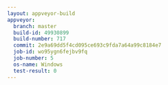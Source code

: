 ```yaml
---
layout: appveyor-build
appveyor:
  branch: master
  build-id: 49930899
  build-number: 717
  commit: 2e9a69dd5f4cd095ce693c9fda7a64a99c8184e7
  job-id: wo95ygn6fejbv9fq
  job-number: 5
  os-name: Windows
  test-result: 0
---
```

